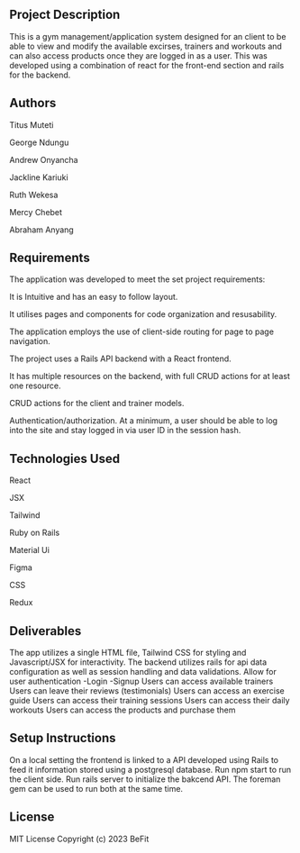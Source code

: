 ## Project Description

This is a gym management/application system designed for an client to be able to view and modify the available excirses, trainers and workouts and can also access products once they are logged in as a user. This was developed using a combination of react for the front-end section and rails for the backend.

## Authors

Titus Muteti

George Ndungu

Andrew Onyancha

Jackline Kariuki

Ruth Wekesa

Mercy Chebet

Abraham Anyang

## Requirements

The application was developed to meet the set project requirements:

It is Intuitive and has an easy to follow layout.

It utilises pages and components for code organization and resusability.

The application employs the use of client-side routing for page to page navigation.

The project uses a Rails API backend with a React frontend.

It has multiple resources on the backend, with full CRUD actions for at least one resource.

CRUD actions for the client and trainer models.

Authentication/authorization. At a minimum, a user should be able to log into the site and stay logged in via user ID in the session hash.

## Technologies Used

React

JSX

Tailwind

Ruby on Rails

Material Ui

Figma

CSS

Redux

## Deliverables

The app utilizes a single HTML file, Tailwind CSS for styling and Javascript/JSX for interactivity. The backend utilizes rails for api data configuration as well as session handling and data validations.
Allow for user authentication
-Login
-Signup
Users can access available trainers
Users can leave their reviews (testimonials)
Users can access an exercise guide
Users can access their training sessions
Users can access their daily workouts
Users can access the products and purchase them

## Setup Instructions

On a local setting the frontend is linked to a API developed using Rails to feed it information stored using a postgresql database.
Run npm start to run the client side.
Run rails server to initialize the bakcend API.
The foreman gem can be used to run both at the same time.

## License

MIT License Copyright (c) 2023 BeFit
